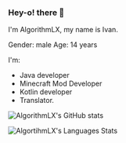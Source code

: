 ### Hey-o! there 👋
I'm AlgorithmLX, my name is Ivan. 

Gender: male
Age: 14 years


I'm:

- Java developer
- Minecraft Mod Developer
- Kotlin developer
- Translator.



![AlgorithmLX's GitHub stats](https://github-readme-stats.vercel.app/api?username=AlgorithmLX&count_private=true&theme=dark)


![AlgortihmLX's Languages Stats](https://github-readme-stats.vercel.app/api/top-langs/?username=AlgorithmLX&layout=compact&hide=html&bg_color=00000000&text_color=7a7a7a)
